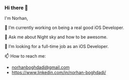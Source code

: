 ### Hi there 👋

<!--
**NorhanBoghdadi/NorhanBoghdadi** is a ✨ _special_ ✨ repository because its `README.md` (this file) appears on your GitHub profile.

Here are some ideas to get you started:

- 🔭 I’m currently working on ...
- 🌱 I’m currently learning ...
- 👯 I’m looking to collaborate on ...
- 🤔 I’m looking for help with ...
- 💬 Ask me about ...
- 📫 How to reach me: ...
- 😄 Pronouns: ...
- ⚡ Fun fact: ...
-->
I'm Norhan,

🔭 I’m currently working on being a real good iOS Developer.

💬 Ask me about Night sky and how to be awesome. 

🤔 I’m looking for a full-time job as an iOS Developer. 

📫 How to reach me: 
- norhanboghdadi@gmail.com 
- https://www.linkedin.com/in/norhan-boghdadi/






